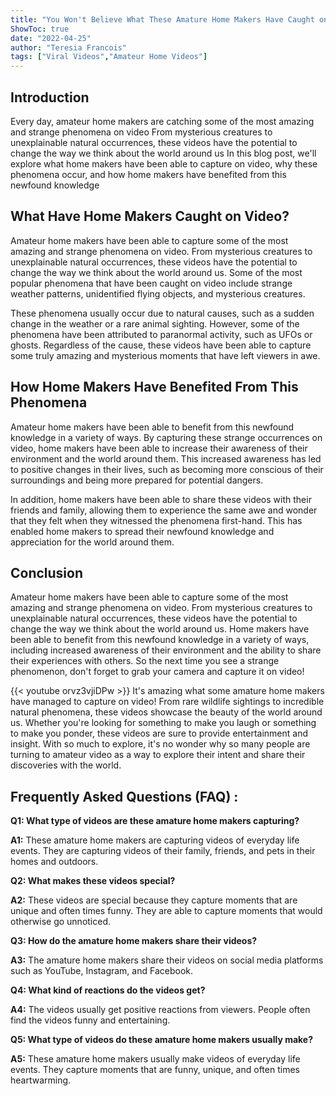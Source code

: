 ```yaml
---
title: "You Won't Believe What These Amature Home Makers Have Caught on Video!"
ShowToc: true 
date: "2022-04-25"
author: "Teresia Francois" 
tags: ["Viral Videos","Amateur Home Videos"]
---
```

## Introduction 

Every day, amateur home makers are catching some of the most amazing and strange phenomena on video From mysterious creatures to unexplainable natural occurrences, these videos have the potential to change the way we think about the world around us In this blog post, we'll explore what home makers have been able to capture on video, why these phenomena occur, and how home makers have benefited from this newfound knowledge 

## What Have Home Makers Caught on Video? 

Amateur home makers have been able to capture some of the most amazing and strange phenomena on video. From mysterious creatures to unexplainable natural occurrences, these videos have the potential to change the way we think about the world around us. Some of the most popular phenomena that have been caught on video include strange weather patterns, unidentified flying objects, and mysterious creatures. 

These phenomena usually occur due to natural causes, such as a sudden change in the weather or a rare animal sighting. However, some of the phenomena have been attributed to paranormal activity, such as UFOs or ghosts. Regardless of the cause, these videos have been able to capture some truly amazing and mysterious moments that have left viewers in awe. 

## How Home Makers Have Benefited From This Phenomena 

Amateur home makers have been able to benefit from this newfound knowledge in a variety of ways. By capturing these strange occurrences on video, home makers have been able to increase their awareness of their environment and the world around them. This increased awareness has led to positive changes in their lives, such as becoming more conscious of their surroundings and being more prepared for potential dangers. 

In addition, home makers have been able to share these videos with their friends and family, allowing them to experience the same awe and wonder that they felt when they witnessed the phenomena first-hand. This has enabled home makers to spread their newfound knowledge and appreciation for the world around them. 

## Conclusion 

Amateur home makers have been able to capture some of the most amazing and strange phenomena on video. From mysterious creatures to unexplainable natural occurrences, these videos have the potential to change the way we think about the world around us. Home makers have been able to benefit from this newfound knowledge in a variety of ways, including increased awareness of their environment and the ability to share their experiences with others. So the next time you see a strange phenomenon, don't forget to grab your camera and capture it on video!

{{< youtube orvz3vjiDPw >}} 
It's amazing what some amature home makers have managed to capture on video! From rare wildlife sightings to incredible natural phenomena, these videos showcase the beauty of the world around us. Whether you're looking for something to make you laugh or something to make you ponder, these videos are sure to provide entertainment and insight. With so much to explore, it's no wonder why so many people are turning to amateur video as a way to explore their intent and share their discoveries with the world.

## Frequently Asked Questions (FAQ) :
**Q1: What type of videos are these amature home makers capturing?**

**A1:** These amature home makers are capturing videos of everyday life events. They are capturing videos of their family, friends, and pets in their homes and outdoors. 

**Q2: What makes these videos special?**

**A2:** These videos are special because they capture moments that are unique and often times funny. They are able to capture moments that would otherwise go unnoticed. 

**Q3: How do the amature home makers share their videos?**

**A3:** The amature home makers share their videos on social media platforms such as YouTube, Instagram, and Facebook. 

**Q4: What kind of reactions do the videos get?**

**A4:** The videos usually get positive reactions from viewers. People often find the videos funny and entertaining. 

**Q5: What type of videos do these amature home makers usually make?**

**A5:** These amature home makers usually make videos of everyday life events. They capture moments that are funny, unique, and often times heartwarming.



